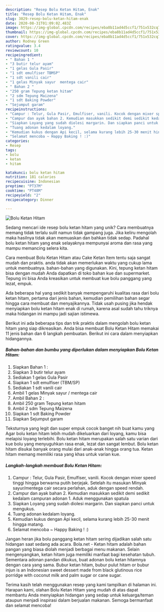 ```yaml
---
description: "Resep Bolu Ketan Hitam, Enak"
title: "Resep Bolu Ketan Hitam, Enak"
slug: 3029-resep-bolu-ketan-hitam-enak
date: 2020-08-31T01:09:02.483Z
image: https://img-global.cpcdn.com/recipes/eba8b11ad4d5ccf1/751x532cq70/bolu-ketan-hitam-foto-resep-utama.jpg
thumbnail: https://img-global.cpcdn.com/recipes/eba8b11ad4d5ccf1/751x532cq70/bolu-ketan-hitam-foto-resep-utama.jpg
cover: https://img-global.cpcdn.com/recipes/eba8b11ad4d5ccf1/751x532cq70/bolu-ketan-hitam-foto-resep-utama.jpg
author: Rodney Green
ratingvalue: 3.4
reviewcount: 10
recipeingredient:
- " Bahan 1 "
- "3 butir telur ayam"
- "1 gelas Gula Pasir"
- "1 sdt emulfiser TBMSP"
- "1 sdt vanili cair"
- "1 gelas Minyak sayur  mentega cair"
- " Bahan 2 "
- "250 gram Tepung ketan hitam"
- "2 sdm Tepung Maizena"
- "1 sdt Baking Powder"
- "Sejumput garam"
recipeinstructions:
- "Campur : Telur, Gula Pasir, Emulfiser, vanili. Kocok dengan mixer speed tinggi hingga berwarna putih berjejak. Setelah itu masukan Minyak sayur/mentega cair secara perlahan, aduk dengan speed rendah."
- "Campur dan ayak bahan 2. Kemudian masukkan sedikit demi sedikit kedalam campuran adonan 1. Aduk menggunakan spatula"
- "Siapkan Loyang yang sudah diolesi margarin. Dan siapkan panci untuk mengukus."
- "Tuang adonan kedalam loyang."
- "Kemudian kukus dengan Api kecil, selama kurang lebih 25-30 menit hingga matang."
- "Selamat mencoba ~ Happy Baking ! :)"
categories:
- Resep
tags:
- bolu
- ketan
- hitam

katakunci: bolu ketan hitam 
nutrition: 181 calories
recipecuisine: Indonesian
preptime: "PT37M"
cooktime: "PT48M"
recipeyield: "2"
recipecategory: Dinner

---
```



![Bolu Ketan Hitam](https://img-global.cpcdn.com/recipes/eba8b11ad4d5ccf1/751x532cq70/bolu-ketan-hitam-foto-resep-utama.jpg)

Sedang mencari ide resep bolu ketan hitam yang unik? Cara membuatnya memang tidak terlalu sulit namun tidak gampang juga. Jika keliru mengolah maka hasilnya tidak akan memuaskan dan bahkan tidak sedap. Padahal bolu ketan hitam yang enak selayaknya mempunyai aroma dan rasa yang mampu memancing selera kita.

Cara membuat Bolu Ketan Hitam atau Cake Ketan Item tentu saja sangat mudah dan praktis. anda tidak akan memerlukan waktu yang cukup lama untuk membuatnya. bahan-bahan yang digunakan. Kini, tepung ketan hitam bisa dengan mudah Anda dapatkan di toko bahan kue dan supermarket. Tepung ini bisa Anda kreasikan untuk membuat kue bolu panggang yang lezat, empuk.

Ada beberapa hal yang sedikit banyak mempengaruhi kualitas rasa dari bolu ketan hitam, pertama dari jenis bahan, kemudian pemilihan bahan segar hingga cara membuat dan menyajikannya. Tidak usah pusing jika hendak menyiapkan bolu ketan hitam enak di rumah, karena asal sudah tahu triknya maka hidangan ini mampu jadi sajian istimewa.


Berikut ini ada beberapa tips dan trik praktis dalam mengolah bolu ketan hitam yang siap dikreasikan. Anda bisa membuat Bolu Ketan Hitam memakai 11 jenis bahan dan 6 langkah pembuatan. Berikut ini cara dalam menyiapkan hidangannya.

<!--inarticleads1-->

##### Bahan-bahan dan bumbu yang diperlukan dalam menyiapkan Bolu Ketan Hitam:

1. Siapkan  Bahan 1 :
1. Siapkan 3 butir telur ayam
1. Sediakan 1 gelas Gula Pasir
1. Siapkan 1 sdt emulfiser (TBM/SP)
1. Sediakan 1 sdt vanili cair
1. Ambil 1 gelas Minyak sayur / mentega cair
1. Ambil  Bahan 2 :
1. Ambil 250 gram Tepung ketan hitam
1. Ambil 2 sdm Tepung Maizena
1. Siapkan 1 sdt Baking Powder
1. Siapkan Sejumput garam


Teksturnya yang legit dan super empuk cocok banget nih buat kamu yang Agar bolu ketan hitam lebih mudah dikeluarkan dari loyang, kamu bisa melapisi loyang terlebihi. Bolu ketan hitam merupakan salah satu varian dari kue bolu yang menyuguhkan rasa enak, lezat dan sangat lembut. Bolu ketan hitam disukai banyak orang mulai dari anak-anak hingga orang tua. Ketan hitam memang memiliki rasa yang khas untuk varian kue. 

<!--inarticleads2-->

##### Langkah-langkah membuat Bolu Ketan Hitam:

1. Campur : Telur, Gula Pasir, Emulfiser, vanili. Kocok dengan mixer speed tinggi hingga berwarna putih berjejak. Setelah itu masukan Minyak sayur/mentega cair secara perlahan, aduk dengan speed rendah.
1. Campur dan ayak bahan 2. Kemudian masukkan sedikit demi sedikit kedalam campuran adonan 1. Aduk menggunakan spatula
1. Siapkan Loyang yang sudah diolesi margarin. Dan siapkan panci untuk mengukus.
1. Tuang adonan kedalam loyang.
1. Kemudian kukus dengan Api kecil, selama kurang lebih 25-30 menit hingga matang.
1. Selamat mencoba ~ Happy Baking ! :)


Jangan heran jika bolu panggang ketan hitam sering dijadikan salah satu hidangan saat sedang ada acara. Bola.net - Ketan hitam adalah bahan pangan yang biasa diolah menjadi berbagai menu makanan. Selain mengenyangkan, ketan hitam juga memiliki manfaat bagi kesehatan tubuh. Sementara adonan pandan dikukus, buat adonan bolu ketan hitamnya dengan cara yang sama. Bubur ketan hitam, bubur pulut hitam or bubur injun is an Indonesian sweet dessert made from black glutinous rice porridge with coconut milk and palm sugar or cane sugar. 

Terima kasih telah menggunakan resep yang kami tampilkan di halaman ini. Harapan kami, olahan Bolu Ketan Hitam yang mudah di atas dapat membantu Anda menyiapkan hidangan yang sedap untuk keluarga/teman ataupun menjadi inspirasi dalam berjualan makanan. Semoga bermanfaat dan selamat mencoba!
